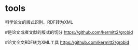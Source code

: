 # tools
科学论文的版式识别、RDF转为XML

#是论文或者文献的版式的切分
https://github.com/kermitt2/grobid

#论文全文RDF转为XML工具
https://github.com/kermitt2/grobid
